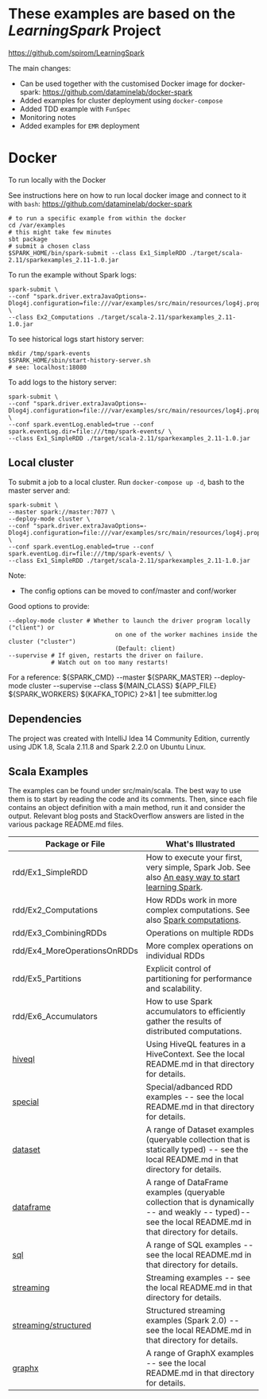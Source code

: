 
# These examples are based on the _LearningSpark_ Project
https://github.com/spirom/LearningSpark

The main changes:
* Can be used together with the customised Docker image for docker-spark: https://github.com/dataminelab/docker-spark
* Added examples for cluster deployment using `docker-compose`
* Added TDD example with `FunSpec`
* Monitoring notes
* Added examples for `EMR` deployment

# Docker

To run locally with the Docker

See instructions here on how to run local docker image and connect to it with `bash`:
https://github.com/dataminelab/docker-spark

```
# to run a specific example from within the docker
cd /var/examples
# this might take few minutes
sbt package
# submit a chosen class
$SPARK_HOME/bin/spark-submit --class Ex1_SimpleRDD ./target/scala-2.11/sparkexamples_2.11-1.0.jar
```

To run the example without Spark logs:
```
spark-submit \
--conf "spark.driver.extraJavaOptions=-Dlog4j.configuration=file:///var/examples/src/main/resources/log4j.properties" \
--class Ex2_Computations ./target/scala-2.11/sparkexamples_2.11-1.0.jar
```

To see historical logs start history server:
```
mkdir /tmp/spark-events
$SPARK_HOME/sbin/start-history-server.sh
# see: localhost:18080
```

To add logs to the history server:
```
spark-submit \
--conf "spark.driver.extraJavaOptions=-Dlog4j.configuration=file:///var/examples/src/main/resources/log4j.properties" \
--conf spark.eventLog.enabled=true --conf spark.eventLog.dir=file:///tmp/spark-events/ \
--class Ex1_SimpleRDD ./target/scala-2.11/sparkexamples_2.11-1.0.jar
```

## Local cluster

To submit a job to a local cluster. Run `docker-compose up -d`, bash to the master server and:

```
spark-submit \
--master spark://master:7077 \
--deploy-mode cluster \
--conf "spark.driver.extraJavaOptions=-Dlog4j.configuration=file:///var/examples/src/main/resources/log4j.properties" \
--conf spark.eventLog.enabled=true --conf spark.eventLog.dir=file:///tmp/spark-events/ \
--class Ex1_SimpleRDD ./target/scala-2.11/sparkexamples_2.11-1.0.jar
```

Note:
* The config options can be moved to conf/master and conf/worker 

Good options to provide:
```
--deploy-mode cluster # Whether to launch the driver program locally ("client") or
                              on one of the worker machines inside the cluster ("cluster")
                              (Default: client)
--supervise # If given, restarts the driver on failure.
            # Watch out on too many restarts!
```

For a reference:
${SPARK_CMD} --master ${SPARK_MASTER} --deploy-mode cluster --supervise --class ${MAIN_CLASS} ${APP_FILE} ${SPARK_WORKERS} ${KAFKA_TOPIC} 2>&1 | tee submitter.log


## Dependencies

The project was created with IntelliJ Idea 14 Community Edition,
currently using JDK 1.8, Scala 2.11.8 and Spark 2.2.0 on Ubuntu Linux.


## Scala Examples

The examples can be found under src/main/scala. The best way to use them is to start by reading the code and its comments. Then, since each file contains an object definition with a main method, run it and consider the output. Relevant blog posts and StackOverflow answers are listed in the various package README.md files.

| Package or File                  | What's Illustrated    |
|---------------------------------|-----------------------|
|          rdd/Ex1_SimpleRDD         | How to execute your first, very simple, Spark Job. See also [An easy way to start learning Spark](http://www.river-of-bytes.com/2014/11/an-easy-way-to-start-learning-spark.html).
|          rdd/Ex2_Computations      | How RDDs work in more complex computations. See also [Spark computations](http://www.river-of-bytes.com/2014/11/spark-computations.html). |
|          rdd/Ex3_CombiningRDDs     | Operations on multiple RDDs |
|          rdd/Ex4_MoreOperationsOnRDDs | More complex operations on individual RDDs |
|          rdd/Ex5_Partitions        | Explicit control of partitioning for performance and scalability. |
|          rdd/Ex6_Accumulators | How to use Spark accumulators to efficiently gather the results of distributed computations. |
| [hiveql](src/main/scala/hiveql)  | Using HiveQL features in a HiveContext. See the local README.md in that directory for details. |
| [special](src/main/scala/special) | Special/adbanced RDD examples -- see the local README.md in that directory for details. |
| [dataset](src/main/scala/dataset) | A range of Dataset examples (queryable collection that is statically typed) -- see the local README.md in that directory for details. |
| [dataframe](src/main/scala/dataframe) | A range of DataFrame examples (queryable collection that is dynamically -- and weakly -- typed)-- see the local README.md in that directory for details. |
| [sql](src/main/scala/sql) | A range of SQL examples -- see the local README.md in that directory for details.  |
| [streaming](src/main/scala/streaming) | Streaming examples -- see the local README.md in that directory for details.  |
| [streaming/structured](src/main/scala/streaming/structured) | Structured streaming examples (Spark 2.0) -- see the local README.md in that directory for details.  |
| [graphx](src/main/scala/graphx) | A range of GraphX examples -- see the local README.md in that directory for details. |

